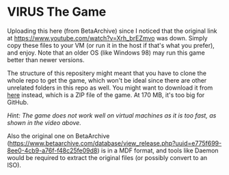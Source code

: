 # VIRUS The Game

Uploading this here (from BetaArchive) since I noticed that the original link at https://www.youtube.com/watch?v=Xrh_brEZmvo was down. Simply copy these files to your VM (or run it in the host if that's what you prefer), and enjoy. Note that an older OS (like Windows 98) may run this game better than newer versions.

The structure of this repositery might meant that you have to clone the whole repo to get the game, which won't be ideal since there are other unrelated folders in this repo as well. You might want to download it from [here](https://universityofstandrews907-my.sharepoint.com/:u:/g/personal/dm282_st-andrews_ac_uk/EV0BSJ3mpDhNijR_-CBlLQMBN-LEfkYco0osRtLrudeD1Q?e=rMdbX4) instead, which is a ZIP file of the game. At 170 MB, it's too big for GitHub.

_Hint: The game does not work well on virtual machines as it is too fast, as shown in the video above._

Also the original one on BetaArchive (https://www.betaarchive.com/database/view_release.php?uuid=e775f699-8ee0-4cb9-a76f-f48c25fe09d8) is in a MDF format, and tools like Daemon would be required to extract the original files (or possibly convert to an ISO).
